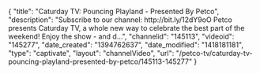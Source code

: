 {
    "title": "Caturday TV: Pouncing Playland - Presented By Petco",
    "description": "Subscribe to our channel: http:\/\/bit.ly\/12dY9oO Petco presents Caturday TV, a whole new way to celebrate the best part of the weekend! Enjoy the show - and d...",
    "channelid": "145113",
    "videoid": "145277",
    "date_created": "1394762637",
    "date_modified": "1418181181",
    "type": "captivate",
    "layout": "channelVideo",
    "url": "\/petco-tv\/caturday-tv-pouncing-playland-presented-by-petco\/145113-145277"
}